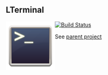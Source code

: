 ## LTerminal
<img style="float:left" src="icon.png" />

[![Build Status](https://travis-ci.org/LucidFusionLabs/LTerminal-android.svg?branch=master)](https://travis-ci.org/LucidFusionLabs/LTerminal-android)

See [parent project](https://github.com/LucidFusionLabs/LTerminal)
